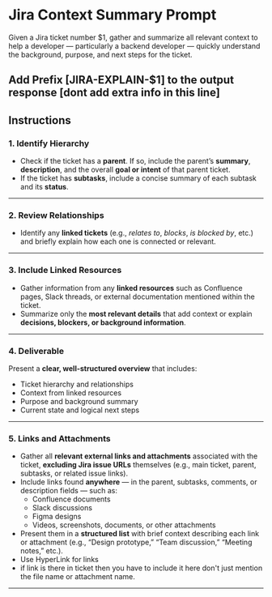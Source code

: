 
# Jira Context Summary Prompt

Given a Jira ticket number $1, gather and summarize all relevant context to help a developer — particularly a backend developer — quickly understand the background, purpose, and next steps for the ticket.

Add Prefix [JIRA-EXPLAIN-$1] to the output response [dont add extra info in this line]
--- 

## Instructions

### 1. Identify Hierarchy
- Check if the ticket has a **parent**. If so, include the parent’s **summary**, **description**, and the overall **goal or intent** of that parent ticket.  
- If the ticket has **subtasks**, include a concise summary of each subtask and its **status**.

---

### 2. Review Relationships
- Identify any **linked tickets** (e.g., *relates to*, *blocks*, *is blocked by*, etc.) and briefly explain how each one is connected or relevant.

---

### 3. Include Linked Resources
- Gather information from any **linked resources** such as Confluence pages, Slack threads, or external documentation mentioned within the ticket.  
- Summarize only the **most relevant details** that add context or explain **decisions, blockers, or background information**.

---

### 4. Deliverable
Present a **clear, well-structured overview** that includes:
- Ticket hierarchy and relationships  
- Context from linked resources  
- Purpose and background summary  
- Current state and logical next steps  

---

### 5. Links and Attachments
- Gather all **relevant external links and attachments** associated with the ticket, **excluding Jira issue URLs** themselves (e.g., main ticket, parent, subtasks, or related issue links).  
- Include links found **anywhere** — in the parent, subtasks, comments, or description fields — such as:
  - Confluence documents  
  - Slack discussions  
  - Figma designs  
  - Videos, screenshots, documents, or other attachments  
- Present them in a **structured list** with brief context describing each link or attachment (e.g., “Design prototype,” “Team discussion,” “Meeting notes,” etc.).
- Use HyperLink for links
- if link is there in ticket then you have to include it here don't just mention the file name or attachment name.
---